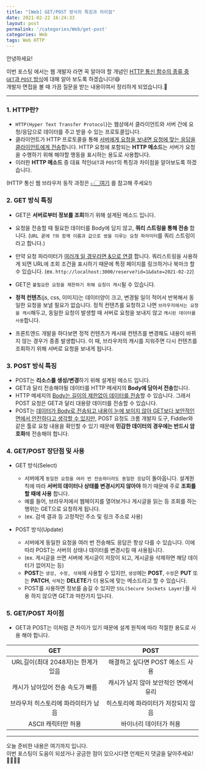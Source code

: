 ```yaml
---
title: "[Web] GET/POST 방식의 특징과 차이점"
date: 2021-02-22 16:24:33
layout: post
permalink: '/categories/Web/get-post'
categories: Web
tags: Web HTTP
---
```


안녕하세요!

이번 포스팅 에서는 웹 개발자 라면 꼭 알아야 할 개념인 <U>HTTP 통신 함수의 종류 중 `GET`과 `POST` 방식</U>에 대해 알아 보도록 하겠습니다!😄  
개발자 면접을 볼 때 가끔 질문을 받는 내용이여서 정리하게 되었습니다.📙  

-----
### 1. HTTP란?
- `HTTP(Hyper Text Transfer Protocol`)는 웹상에서 클라이언트와 서버 간에 요청/응답으로 데이터를 주고 받을 수 있는 프로토콜입니다. 
- 클라이언트가 HTTP 프로토콜을 통해 <U>서버에게 요청을 보내면 요청에 맞는 응답을 클라이언트에게 전송</U>합니다. HTTP 요청에 포함되는 **HTTP 메소드**는 서버가 요청을 수행하기 위해 해야할 행동을 표시하는 용도로 사용합니다. 
- 이러한 **HTTP 메소드** 중 대표 적인`GET`과 `POST`의 특징과 차이점을 알아보도록 하겠습니다.

 (HTTP 통신 웹 브라우저 동작 과정은 [👉🏻여기](https://shinsangeun.github.io/categories/Web/web-process) 를 참고해 주세요!)


### 2. GET 방식 특징
- GET은 **서버로부터 정보를 조회**하기 위해 설계된 메소드 입니다.
- 요청을 전송할 때 필요한 데이터를 Body에 담지 않고, **쿼리 스트링을 통해 전송** 합니다. (`URL 끝에 ?와 함께 이름과 값으로 쌍을 이루는 요청 파라미터`를 쿼리 스트링이라고 합니다.)
- 만약 요청 파라미터가 <U>여러개 일 경우라면 &으로 연결</U> 합니다. 쿼리스트링을 사용하게 되면 URL에 조회 조건을 표시하기 때문에 특정 페이지를 링크하거나 북마크 할 수 있습니다.
(ex. `http://localhost:3000/reserve?id=1&date=2021-02-22`)

- GET은 `불필요한 요청을 제한하기 위해 요청이 캐시`될 수 있습니다.
- **정적 컨텐츠**(js, css, 이미지)는 데이터양이 크고, 변경될 일이 적어서 반복해서 동일한 요청을 보낼 필요가 없습니다. 정적 컨텐츠를 요청하고 나면 `브라우저에서는 요청을 캐시`해두고, 동일한 요청이 발생할 때 서버로 요청을 보내지 않고 `캐시된 데이터를 사용`합니다. 
- 프론트엔드 개발을 하다보면 정적 컨텐츠가 캐시돼 컨텐츠를 변경해도 내용이 바뀌지 않는 경우가 종종 발생합니다. 이 때, 브라우저의 캐시를 지워주면 다시 컨텐츠를 조회하기 위해 서버로 요청을 보내게 됩니다.


### 3. POST 방식 특징
- POST는 **리소스를 생성/변경**하기 위해 설계된 메소드 입니다.
- GET과 달리 전송해야될 데이터를 HTTP 메세지의 **Body에 담아서 전송**합니다. 
- HTTP 메세지의 <U>Body는 길이의 제한없이 데이터를 전송</U>할 수 있습니다. 그래서 POST 요청은 GET과 달리 대용량 데이터를 전송할 수 있습니다. 
- POST는 <U>데이터가 Body로 전송되고 내용이 눈에 보이지 않아 GET보다 보안적인 면에서 안전하다고 생각할 수 있지만</U>, POST 요청도 크롬 개발자 도구, Fiddler와 같은 툴로 요청 내용을 확인할 수 있기 때문에 **민감한 데이터의 경우에는 반드시 암호화**해 전송해야 합니다.


### 4. GET/POST 장단점 및 사용
- GET 방식(Select)
    - 서버에게 `동일한 요청을 여러 번 전송하더라도 동일한 응답`이 돌아옵니다. 설계원칙에 따라 **서버의 데이터나 상태를 변경시키지 않아야** 하기 때문에 주로 **조회를 할 때에 사용** 합니다.
    - 예를 들어, 브라우저에서 웹페이지를 열어보거나 게시글을 읽는 등 조회를 하는 행위는 GET으로 요청하게 됩니다.
    - (ex. 검색 결과 등 고정적인 주소 및 링크 주소로 사용)
    
- POST 방식(Update)
    - 서버에게 동일한 요청을 여러 번 전송해도 응답은 항상 다를 수 있습니다. 이에 따라 POST는 서버의 상태나 데이터를 변경시킬 때 사용됩니다. 
    - (ex. 게시글을 쓰면 서버에 게시글이 저장이 되고, 게시글을 삭제하면 해당 데이터가 없어지는 등) 
    - **POST**는 `생성, 수정, 삭제`에 사용할 수 있지만, `생성`에는 **POST**, `수정`은 **PUT** 또는 **PATCH**, `삭제`는 **DELETE**가 더 용도에 맞는 메소드라고 할 수 있습니다.
    - POST를 사용하면 정보를 숨길 수 있지만 `SSL(Secure Sockets Layer)`을 사용 하지 않으면 GET과 마찬가지 입니다.


### 5. GET/POST 차이점
- GET과 POST는 이처럼 큰 차이가 있기 때문에 설계 원칙에 따라 적절한 용도로 사용 해야 합니다.

|             GET               |                  POST            |
|:-----------------------------:|:--------------------------------:|
|  URL길이(최대 2048자)는 한계가 있음  |     해결하고 싶다면 POST 메소드 사용    | 
|  캐시가 남아있어 전송 속도가 빠름      |    캐시가 남지 않아 보안적인 면에서 유리  |
|  브라우저 히스토리에 파라미터가 남음    |    히스토리에 파라미터가 저장되지 않음    |
|      ASCII 캐릭터만 허용          |          바이너리 데이터가 허용       |

-----

오늘 준비한 내용은 여기까지 입니다.  
이번 포스팅이 도움이 되셨거나 궁금한 점이 있으시다면 언제든지 댓글을 달아주세요!🙋🏻‍♀️✨    
 
